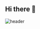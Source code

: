 ## Hi there 👋
![header](https://capsule-render.vercel.app/api?type=transparent&color=gradient&height=360&text=Eunhye%27s+Github&fontSize=70&fontAlign=50&fontAlignY=50&desc=Welcome+%3A%29&descSize=20&descAlign=50&descAlignY=60)
<!--
**eunhye-go/eunhye-go** is a ✨ _special_ ✨ repository because its `README.md` (this file) appears on your GitHub profile.

Here are some ideas to get you started:

- 🔭 I’m currently working on ...
- 🌱 I’m currently learning ...
- 👯 I’m looking to collaborate on ...
- 🤔 I’m looking for help with ...
- 💬 Ask me about ...
- 📫 How to reach me: ...
- 😄 Pronouns: ...
- ⚡ Fun fact: ...
-->
